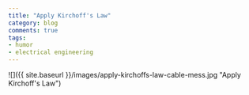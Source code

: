 ```yaml
---
title: "Apply Kirchoff's Law"
category: blog
comments: true
tags:
- humor
- electrical engineering
---
```



![]({{ site.baseurl }}/images/apply-kirchoffs-law-cable-mess.jpg "Apply Kirchoff's Law")
